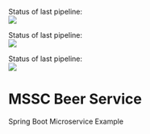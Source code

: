 Status of last pipeline: <br>
<img src="https://github.com/in3des/mssc-beer-service-in3des/workflows/Java CI with Maven/badge.svg?branch=main"><br>

Status of last pipeline: <br>
<img src="https://github.com/in3des/mssc-beer-service-in3des/workflows/Docker Image CI/badge.svg"><br>

Status of last pipeline: <br>
<img src="https://github.com/in3des/mssc-beer-service-in3des/actions/workflows/maven-publish.yml/badge.svg"><br>

# MSSC Beer Service

Spring Boot Microservice Example